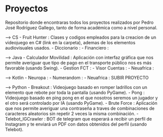 # Proyectos
Repositorio donde encontraras todos los proyectos realizados por Pedro José Rodríguez Gallego, tanto de forma académica como a nivel personal.


--> CS
	- Fruit Hunter : Clases y codigos empleados para la creacion de un videojuego en C# (link en la carpeta), ademas de los elementos audiovisuales usados.
	- Diccionario : 
	- Financiero :



--> Java
	- Calculador Movilidad : Aplicación con interfaz gráfica que nos permite averiguar que tipo de pago en el transporte público nos es más favorable (usando Swing).
	- Gestion FCT :
	- Visor Cuentas :
	- Neuafrica :



--> Kotlin
	- Neuropa :
	- Numerandom :
	- Neuafrica : SUBIR PROYECTO



--> Python
	- Breakout : Videojuego basado en romper ladrillos con un elemento que rebote por toda la pantalla (usando PyGame).
	- Pong : Videojuego basado en ping pong en el que nosotros seremos un jugador y el otro será controlado por IA (usando PyGame).
	- Brute Force : Aplicación que nos permite averiguar una contraseña a traves de combinaciones de caracteres aleatorios sin repetir 2 veces la misma combinación.
	- Telebot_IGCrawler : BOT de telegram que esperará a recibir un perfil de Instagram y te enviará un PDF con datos obtenidos del perfil (usando Telebot).
